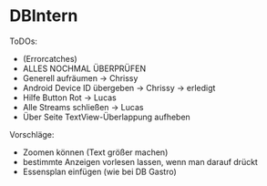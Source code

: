 # DBIntern

ToDOs:

- (Errorcatches)
- ALLES NOCHMAL ÜBERPRÜFEN
- Generell aufräumen        -> Chrissy
- Android Device ID übergeben -> Chrissy  -> erledigt
- Hilfe Button Rot  -> Lucas
- Alle Streams schließen  -> Lucas
- Über Seite TextView-Überlappung aufheben


Vorschläge:
- Zoomen können (Text größer machen)
- bestimmte Anzeigen vorlesen lassen, wenn man darauf drückt
- Essensplan einfügen (wie bei DB Gastro)
